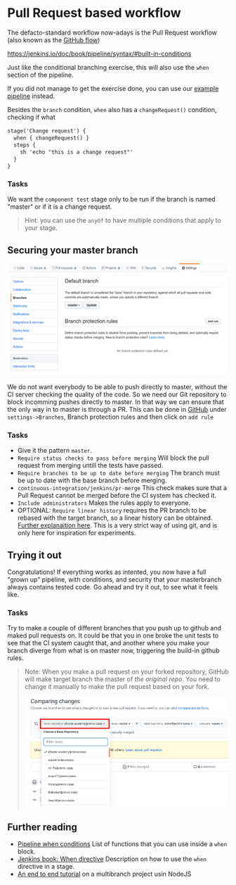 # Pull Request based workflow

The defacto-standard workflow now-adays is the Pull Request workflow (also known as the [GitHub flow](https://guides.github.com/introduction/flow/))

https://jenkins.io/doc/book/pipeline/syntax/#built-in-conditions

Just like the conditional branching exercise, this will also use the `when` section of the pipeline.

If you did not manage to get the exercise done, you can use our [example pipeline](../examples/jenkinsfile_conditional) instead.

Besides the `branch` condition, `when` also has a `changeRequest()` condition, checking if what

```Jenkins
stage('Change request') {
  when { changeRequest() }
  steps {
    sh 'echo "this is a change request"'
  }
}
```

### Tasks

We want the `component test` stage only to be run if the branch is named "master" or if it is a change request.

> Hint: you can use the `anyOf` to have multiple conditions that apply to your stage.

## Securing your master branch

![Securing your branch](../img/branch-protecting.png)

We do not want everybody to be able to push directly to master, without the CI server checking the quality of the code.
So we need our Git repository to block incomming pushes directly to master. In that way we can ensure that the only way in to master is through a PR.
This can be done in [GitHub](https://help.github.com/en/github/administering-a-repository/enabling-required-status-checks) under `settings->Branches`, Branch protection rules and then click on `add rule`

### Tasks

* Give it the pattern `master`.
* `Require status checks to pass before merging` Will block the pull request from merging untill the tests have passed.
* `Require branches to be up to date before merging` The branch must be up to date with the base branch before merging.
* `continuous-integration/jenkins/pr-merge` This check makes sure that a Pull Request cannot be merged before the CI system has checked it.
* `Include administrators` Makes the rules apply to everyone.
* OPTIONAL: `Require linear history` requires the PR branch to be rebased with the target branch, so a linear history can be obtained. [Further explanaition here](https://www.bitsnbites.eu/a-tidy-linear-git-history/). This is a very strict way of using git, and is only here for inspiration for experiments.

## Trying it out

Congratulations! If everything works as intented, you now have a full "grown up" pipeline, with conditions, and security that your masterbranch always contains tested code.
Go ahead and try it out, to see what it feels like.

### Tasks

Try to make a couple of different branches that you push up to github and maked pull requests on.
It could be that you in one broke the unit tests to see that the CI system caught that, and another where you make your branch diverge from what is on master now, triggering the build-in github rules.

> Note: When you make a pull request on your forked repository, GitHub will make target branch the master of _the original repo_.
> You need to change it manually to make the pull request based on your fork.
>
> ![Change pull request base branch](../img/pull_request.png)

## Further reading

* [Pipeline when conditions](https://jenkins.io/blog/2018/04/09/whats-in-declarative/#new-when-conditions) List of functions that you can use inside a `when` block.
* [Jenkins book: When directive](https://jenkins.io/doc/book/pipeline/syntax/#when) Description on how to use the `when` directive in a stage.
* [An end to end tutorial](https://jenkins.io/doc/tutorials/build-a-multibranch-pipeline-project/#end-to-end-multibranch-pipeline-project-creation) on a multibranch project usin NodeJS